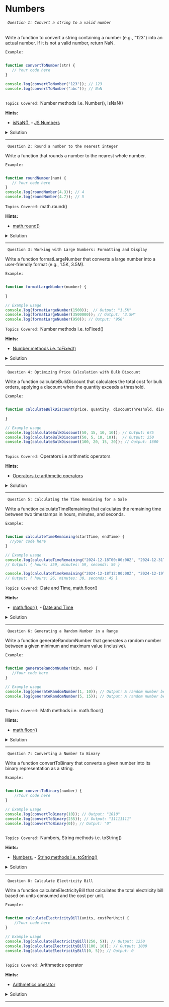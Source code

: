# Numbers


###### ` Question 1: Convert a string to a valid number`

 Write a function to convert a string containing a number (e.g., "123") into an actual number. If it is not a valid number, return NaN.

`Example:`

```javascript

function convertToNumber(str) {
   // Your code here
}

console.log(convertToNumber("123")); // 123
console.log(convertToNumber("abc")); // NaN
  
```

`Topics Covered:`
Number methods i.e. Number(), isNaN()
 
**Hints:**
- [isNaN()](https://www.w3schools.com/jsref/jsref_isnan.asp), - [JS Numbers](https://www.w3schools.com/jsref/jsref_number.asp)

<details>
  <summary>Solution</summary>

### Let's look at the solution:

```javascript

function convertToNumber(str) {
    const number = Number(str); // Try to convert the string to a number
    return isNaN(number) ? NaN : number; // If conversion fails, return NaN
}

console.log(convertToNumber("123"));  // 123
console.log(convertToNumber("abc"));  // NaN
console.log(convertToNumber("12.34")); // 12.34
  
```

**Explanation:**


- Number(str): tries to convert the string to a number.
- isNaN(number): checks if the result is not a valid number and returns NaN if it's invalid.
  
</details>
 
---- 
` Question 2: Round a number to the nearest integer`

 Write a function that rounds a number to the nearest whole number.

`Example:`

```javascript

function roundNumber(num) {
   // Your code here
}
console.log(roundNumber(4.3)); // 4
console.log(roundNumber(4.7)); // 5

```

`Topics Covered:`
math.round()
 
**Hints:**
- [math.round()](https://www.w3schools.com/jsref/jsref_round.asp)

<details>
  <summary>Solution</summary>

### Let's look at the solution:

```javascript

function roundToNearestInteger(num) {
  return Math.round(num); // Rounds the number to the nearest integer
}

console.log(roundToNearestInteger(4.5));  // 5
console.log(roundToNearestInteger(4.4));  // 4
console.log(roundToNearestInteger(-1.5)); // -1
  
```

**Explanation:**


- Math.round(num) rounds the number to the nearest integer.
- If the decimal part is 0.5 or greater, it rounds up.
Otherwise, it rounds down.
  
</details>
 
---- 
` Question 3: Working with Large Numbers: Formatting and Display`

 Write a function formatLargeNumber that converts a large number into a user-friendly format (e.g., 1.5K, 3.5M).

`Example:`

```javascript

function formatLargeNumber(number) {
    
}

// Example usage
console.log(formatLargeNumber(1500));  // Output: "1.5K"
console.log(formatLargeNumber(3500000)); // Output: "3.5M"
console.log(formatLargeNumber(950)); // Output: "950"

```

`Topics Covered:`
Number methods i.e. toFixed()
 
**Hints:**
- [Number methods i.e. toFixed()](https://www.w3schools.com/jsref/jsref_tofixed.asp)

<details>
  <summary>Solution</summary>

### Let's look at the solution:

```javascript

function formatLargeNumber(number) {
    if (number >= 1_000_000) {
        // Convert to millions (M) and format to one decimal place
        return (number / 1_000_000).toFixed(1) + "M";
    } else if (number >= 1_000) {
        // Convert to thousands (K) and format to one decimal place
        return (number / 1_000).toFixed(1) + "K";
    } else {
        // If the number is less than 1000, just return it as a string
        return number.toString();
    }
}

// Example usage
console.log(formatLargeNumber(1500));  // Output: "1.5K"
console.log(formatLargeNumber(3500000)); // Output: "3.5M"
console.log(formatLargeNumber(950)); // Output: "950"

```

**Explanation:**


- Check the range of the number and format it based on its value.
- If the number is ≥ 1,000,000, convert it to millions, round to 1 decimal place, and append "M".
- ßIf the number is ≥ 1,000, convert it to thousands, round to 1 decimal place, and append "K".
- ßIf the number is < 1,000, return it as-is.
- ßConvert numbers not meeting the "K" or "M" conditions to a string using .toString().
- ßHandle edge cases for numbers less than 1,000 without adding "K" or "M".
- ßEnsure rounding provides clean and readable output like 1.5K instead of 1.500K.

  
</details>
 
---- 
` Question 4: Optimizing Price Calculation with Bulk Discount`

 Write a function calculateBulkDiscount that calculates the total cost for bulk orders, applying a discount when the quantity exceeds a threshold.

`Example:`

```javascript

function calculateBulkDiscount(price, quantity, discountThreshold, discountRate) {
    
}

// Example usage
console.log(calculateBulkDiscount(50, 15, 10, 10)); // Output: 675
console.log(calculateBulkDiscount(50, 5, 10, 10));  // Output: 250
console.log(calculateBulkDiscount(100, 20, 15, 20)); // Output: 1600
 
```

`Topics Covered:`
Operators i.e arithmetic operators
 
**Hints:**
- [Operators i.e arithmetic operators](https://www.w3schools.com/js/js_arithmetic.asp)

<details>
  <summary>Solution</summary>

### Let's look at the solution:

```javascript

function calculateBulkDiscount(price, quantity, discountThreshold, discountRate) {
    // Check if the quantity exceeds the discount threshold
    if (quantity > discountThreshold) {
        // Apply the discount rate to the price
        const discountedPrice = price * (1 - discountRate / 100);
        // Calculate the total cost with the discounted price
        return discountedPrice * quantity;
    } else {
        // No discount applied; calculate the total cost with the original price
        return price * quantity;
    }
}

// Example usage
console.log(calculateBulkDiscount(50, 15, 10, 10)); // Output: 675
console.log(calculateBulkDiscount(50, 5, 10, 10));  // Output: 250
console.log(calculateBulkDiscount(100, 20, 15, 20)); // Output: 1600
 
```

**Explanation:**


- Check the range of the quantity and apply discount if applicable.
- If the quantity is greater than or equal to the discountThreshold, calculate the discounted price and multiply it by - the quantity to get the total cost.
- If the quantity is less than the discountThreshold, multiply the original price by the quantity without applying any discount.
- Handle calculations involving prices and quantities as numbers without explicit string conversion.
- Ensure no discount is applied if the quantity is less than or equal to the discountThreshold.
- Use the original price without changes if the discountRate is 0.
- Handle large numbers and high discount percentages accurately.
- Round results to ensure clean and readable output without unnecessary decimal places.

  
</details>
 
---- 
` Question 5: Calculating the Time Remaining for a Sale`

 Write a function calculateTimeRemaining that calculates the remaining time between two timestamps in hours, minutes, and seconds.

`Example:`

```javascript

function calculateTimeRemaining(startTime, endTime) {
  //your code here
}

// Example usage
console.log(calculateTimeRemaining("2024-12-18T00:00:00Z", "2024-12-31T23:59:59Z"));
// Output: { hours: 359, minutes: 59, seconds: 59 }

console.log(calculateTimeRemaining("2024-12-18T12:00:00Z", "2024-12-19T14:30:45Z"));
// Output: { hours: 26, minutes: 30, seconds: 45 }

```

`Topics Covered:`
Date and Time, math.floor()
 
**Hints:**
- [math.floor()](https://www.w3schools.com/jsref/jsref_floor.asp), - [Date and Time](https://www.w3schools.com/js/js_dates.asp)

<details>
  <summary>Solution</summary>

### Let's look at the solution:

```javascript

function calculateTimeRemaining(startTime, endTime) {
    // Convert the input timestamps to Date objects
    const start = new Date(startTime);
    const end = new Date(endTime);

    // Calculate the difference in milliseconds
    const difference = end - start;

    // Convert the difference into hours, minutes, and seconds
    const totalSeconds = Math.floor(difference / 1000); // Total seconds
    const hours = Math.floor(totalSeconds / 3600); // Total hours
    const minutes = Math.floor((totalSeconds % 3600) / 60); // Remaining minutes
    const seconds = totalSeconds % 60; // Remaining seconds

    return { hours, minutes, seconds };
}

// Example usage
console.log(calculateTimeRemaining("2024-12-18T00:00:00Z", "2024-12-31T23:59:59Z"));
// Output: { hours: 359, minutes: 59, seconds: 59 }

console.log(calculateTimeRemaining("2024-12-18T12:00:00Z", "2024-12-19T14:30:45Z"));
// Output: { hours: 26, minutes: 30, seconds: 45 }
  
```

**Explanation:**

- Convert startTime and endTime from ISO 8601 strings to Date objects using JavaScript's Date constructor.
- Calculate the time difference in milliseconds by subtracting the start date from the end date.
- Convert the milliseconds difference to total seconds using Math.floor.
- Calculate hours by dividing total seconds by 3600 and rounding down using Math.floor.
- Calculate minutes by using the modulo operator (% 3600) to get remaining seconds after hours, then dividing by 60.
- Calculate seconds using modulo 60 to get the remaining seconds after minutes.
- Return an object with properties hours, minutes, and seconds.
- Handle edge cases like a start time after the end time (negative values) and identical start and end times (zero values).

  
</details>
 
---- 
` Question 6: Generating a Random Number in a Range`

 Write a function generateRandomNumber that generates a random number between a given minimum and maximum value (inclusive).

`Example:`

```javascript

function generateRandomNumber(min, max) {
   //Your code here
}

// Example usage
console.log(generateRandomNumber(1, 10)); // Output: A random number between 1 and 10 (e.g., 7)
console.log(generateRandomNumber(5, 15)); // Output: A random number between 5 and 15 (e.g., 12)
 
```

`Topics Covered:`
Math methods i.e. math.floor()
 
**Hints:**
- [math.floor()](https://www.w3schools.com/jsref/jsref_floor.asp)

<details>
  <summary>Solution</summary>

### Let's look at the solution:

```javascript

function generateRandomNumber(min, max) {
    // Generate a random number between min and max (inclusive)
    return Math.floor(Math.random() * (max - min + 1)) + min;
}

// Example usage
console.log(generateRandomNumber(1, 10)); // Output: A random number between 1 and 10 (e.g., 7)
console.log(generateRandomNumber(5, 15)); // Output: A random number between 5 and 15 (e.g., 12)
 
```

**Explanation:**

- Math.random() generates a random floating-point number between 0 (inclusive) and 1 (exclusive).
- Scale the random number to the desired range by multiplying it by (max - min + 1).
- Use Math.floor() to round down the scaled number to the nearest whole number, ensuring an integer result.
- Add the min value to shift the random number into the correct range starting from the specified min.
- Use the formula: Random Number = Math.floor(Math.random() * (max - min + 1)) + min.
- If min equals max, the function always returns that number (e.g., generateRandomNumber(5, 5) returns 5).
- Handles both positive and negative ranges, allowing random numbers to be generated within negative ranges (e.g., -10 to -5).

  
</details>
 
---- 
` Question 7: Converting a Number to Binary`

 Write a function convertToBinary that converts a given number into its binary representation as a string.

`Example:`

```javascript

function convertToBinary(number) {
    //Your code here
}

// Example usage
console.log(convertToBinary(10)); // Output: "1010"
console.log(convertToBinary(255)); // Output: "11111111"
console.log(convertToBinary(0)); // Output: "0"
 
```

`Topics Covered:`
Numbers, String methods i.e. toString()
 
**Hints:**
- [Numbers](https://www.w3schools.com/jsref/jsref_floor.asp), - [String methods i.e. toString()](https://www.w3schools.com/js/js_string_methods.asp)

<details>
  <summary>Solution</summary>

### Let's look at the solution:

```javascript

function convertToBinary(number) {
    // Use the built-in toString() method with a base of 2
    return number.toString(2);
}

// Example usage
console.log(convertToBinary(10)); // Output: "1010"
console.log(convertToBinary(255)); // Output: "11111111"
console.log(convertToBinary(0)); // Output: "0"
 
```

**Explanation:**


- Use the toString() method of numbers in JavaScript to convert a number into a string representation in any base (2 to 36).
- For binary conversion, use a base of 2 with the syntax number.toString(2) to get the binary equivalent of the number.
- Pass the number as an argument to the convertToBinary function and apply toString(2) for conversion.
- Handle edge cases like 0, where the output will be "0".
- The function works for both small and large integers, returning their binary representations as strings.
  
</details>
 
---- 
` Question 8: Calculate Electricity Bill`

 Write a function calculateElectricityBill that calculates the total electricity bill based on units consumed and the cost per unit.

`Example:`

```javascript

function calculateElectricityBill(units, costPerUnit) {
    //Your code here
}

// Example usage
console.log(calculateElectricityBill(250, 5)); // Output: 1250
console.log(calculateElectricityBill(100, 10)); // Output: 1000
console.log(calculateElectricityBill(0, 5)); // Output: 0
 
```

`Topics Covered:`
Arithmetics operator
 
**Hints:**
- [Arithmetics operator](https://www.w3schools.com/js/js_arithmetic.asp)

<details>
  <summary>Solution</summary>

### Let's look at the solution:

```javascript

function calculateElectricityBill(units, costPerUnit) {
    // Multiply the units consumed by the cost per unit to calculate the total bill
    return units * costPerUnit;
}

// Example usage
console.log(calculateElectricityBill(250, 5)); // Output: 1250
console.log(calculateElectricityBill(100, 10)); // Output: 1000
console.log(calculateElectricityBill(0, 5)); // Output: 0
 
```

**Explanation:**

- Accept units (number of electricity units consumed) and costPerUnit (cost of electricity per unit) as inputs.
- Multiply units by costPerUnit to calculate the total bill.
- Return the calculated total bill.

  
</details>
 
---- 
